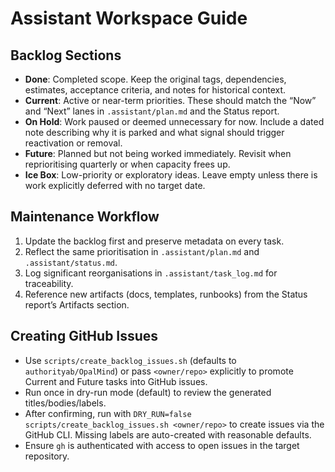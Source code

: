 # Assistant Workspace Guide

## Backlog Sections
- **Done**: Completed scope. Keep the original tags, dependencies, estimates, acceptance criteria, and notes for historical context.
- **Current**: Active or near-term priorities. These should match the “Now” and “Next” lanes in `.assistant/plan.md` and the Status report.
- **On Hold**: Work paused or deemed unnecessary for now. Include a dated note describing why it is parked and what signal should trigger reactivation or removal.
- **Future**: Planned but not being worked immediately. Revisit when reprioritising quarterly or when capacity frees up.
- **Ice Box**: Low-priority or exploratory ideas. Leave empty unless there is work explicitly deferred with no target date.

## Maintenance Workflow
1. Update the backlog first and preserve metadata on every task.
2. Reflect the same prioritisation in `.assistant/plan.md` and `.assistant/status.md`.
3. Log significant reorganisations in `.assistant/task_log.md` for traceability.
4. Reference new artifacts (docs, templates, runbooks) from the Status report’s Artifacts section.

## Creating GitHub Issues
- Use `scripts/create_backlog_issues.sh` (defaults to `authorityab/OpalMind`) or pass `<owner/repo>` explicitly to promote Current and Future tasks into GitHub issues.
- Run once in dry-run mode (default) to review the generated titles/bodies/labels.
- After confirming, run with `DRY_RUN=false scripts/create_backlog_issues.sh <owner/repo>` to create issues via the GitHub CLI. Missing labels are auto-created with reasonable defaults.
- Ensure `gh` is authenticated with access to open issues in the target repository.
